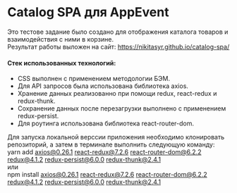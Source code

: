 # Catalog SPA для AppEvent

Это тестове задание было создано для отображения каталога товаров и взаимодействия с ними в корзине.  
Результат работы выложен на сайт: https://nikitasyr.github.io/catalog-spa/

#### Стек использованных технологий:  
* CSS выполнен с применением методологии БЭМ.  
* Для API запросов была использована библиотека axios.  
* Хранение данных реализованно при помощи redux, react-redux и redux-thunk.  
* Сохранение данных после перезагрузки выполнено с применением redux-persist.  
* Для роутинга использована библиотека react-router-dom.

Для запуска локальной верссии приложения необходимо клонировать репозиторий, а затем в терминале выполнить следующую команду:  
yarn add axios@0.26.1 react-redux@7.2.6 react-router-dom@6.2.2 redux@4.1.2 redux-persist@6.0.0 redux-thunk@2.4.1  
или  
npm install axios@0.26.1 react-redux@7.2.6 react-router-dom@6.2.2 redux@4.1.2 redux-persist@6.0.0 redux-thunk@2.4.1 
